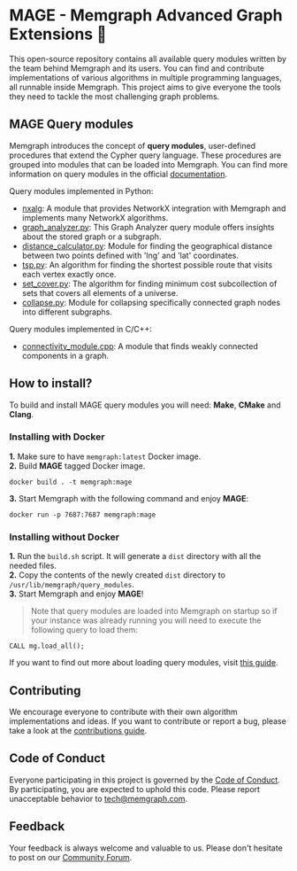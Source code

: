 # MAGE - Memgraph Advanced Graph Extensions :crystal_ball:

This open-source repository contains all available query modules written by the team behind Memgraph and its users. You can find and contribute implementations of various algorithms in multiple programming languages, all runnable inside Memgraph. This project aims to give everyone the tools they need to tackle the most challenging graph problems. 

## MAGE Query modules

Memgraph introduces the concept of **query modules**, user-defined procedures that extend the Cypher query language. These procedures are grouped into modules that can be loaded into Memgraph. You can find more information on query modules in the official [documentation](https://docs.memgraph.com/memgraph/database-functionalities/query-modules).

Query modules implemented in Python:
* [nxalg](python/nxalg.py): A module that provides NetworkX integration with Memgraph and implements many NetworkX algorithms.  
* [graph_analyzer.py](python/graph_analyzer.py): This Graph Analyzer query module offers insights about the stored graph or a subgraph.
* [distance_calculator.py](python/distance_calculator.py): Module for finding the geographical distance between two points defined with 'lng' and 'lat' coordinates.
* [tsp.py](python/tsp.py): An algorithm for finding the shortest possible route that visits each vertex exactly once.
* [set_cover.py](python/set_cover.py): The algorithm for finding minimum cost subcollection of sets that covers all elements of a universe.
* [collapse.py](python/collapse.py): Module for collapsing specifically connected graph nodes into different subgraphs.

Query modules implemented in C/C++:
* [connectivity_module.cpp](cpp/connectivity_module/connectivity_module.cpp): A module that finds weakly connected components in a graph.

## How to install?

To build and install MAGE query modules you will need: **Make**, **CMake** and **Clang**.

### Installing with Docker

**1.** Make sure to have `memgraph:latest` Docker image.  
**2.** Build **MAGE** tagged Docker image.  
```
docker build . -t memgraph:mage
```

**3.** Start Memgraph with the following command and enjoy **MAGE**:
```
docker run -p 7687:7687 memgraph:mage
```

### Installing without Docker
**1.** Run the `build.sh` script. It will generate a `dist` directory with all the needed files.  
**2.** Copy the contents of the newly created `dist` directory to `/usr/lib/memgraph/query_modules`.  
**3.** Start Memgraph and enjoy **MAGE**!  

> Note that query modules are loaded into Memgraph on startup so if your instance was already running you will need to execute the following query to load them:
```
CALL mg.load_all();
```
If you want to find out more about loading query modules, visit [this guide](https://docs.memgraph.com/memgraph/database-functionalities/query-modules/load-call-query-modules).

## Contributing

We encourage everyone to contribute with their own algorithm implementations and ideas. If you want to contribute or report a bug, please take a look at the [contributions guide](CONTRIBUTING.md).

## Code of Conduct

Everyone participating in this project is governed by the [Code of Conduct](CODE_OF_CONDUCT.md). By participating, you are expected to uphold this code. Please report unacceptable behavior to <tech@memgraph.com>.

## Feedback
Your feedback is always welcome and valuable to us. Please don't hesitate to post on our [Community Forum](https://discourse.memgraph.com/).
